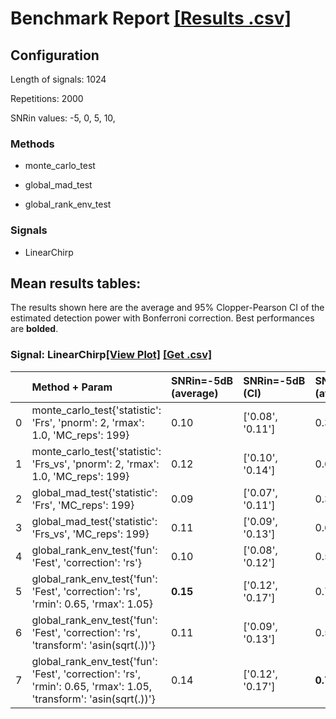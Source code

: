# Benchmark Report [[Results .csv]](https://jmiramont.github.io/signal-detection-benchmark/results/b2/all_results.csv) 

## Configuration

Length of signals: 1024

Repetitions: 2000

SNRin values: 
-5, 
0, 
5, 
10, 


### Methods  

* monte_carlo_test 

* global_mad_test 

* global_rank_env_test 

### Signals  

* LinearChirp 

## Mean results tables: 

The results shown here are the average and 95\% Clopper-Pearson CI of                             the estimated detection power with Bonferroni correction.                             Best performances are **bolded**. 
### Signal: LinearChirp[[View Plot]](https://jmiramont.github.io/signal-detection-benchmark/results/b2/plot_LinearChirp.html)    [[Get .csv]](https://jmiramont.github.io/signal-detection-benchmark/results/b2/results_LinearChirp.csv)
|    | Method + Param                                                                                                    | SNRin=-5dB (average)   | SNRin=-5dB (CI)   | SNRin=0dB (average)   | SNRin=0dB (CI)   | SNRin=5dB (average)   | SNRin=5dB (CI)   | SNRin=10dB (average)   | SNRin=10dB (CI)   |
|---:|:------------------------------------------------------------------------------------------------------------------|:-----------------------|:------------------|:----------------------|:-----------------|:----------------------|:-----------------|:-----------------------|:------------------|
|  0 | monte_carlo_test{'statistic': 'Frs', 'pnorm': 2, 'rmax': 1.0, 'MC_reps': 199}                                     | 0.10                   | ['0.08', '0.11']  | 0.34                  | ['0.31', '0.37'] | 0.90                  | ['0.88', '0.92'] | **1.00**               | ['1.00', '1.00']  |
|  1 | monte_carlo_test{'statistic': 'Frs_vs', 'pnorm': 2, 'rmax': 1.0, 'MC_reps': 199}                                  | 0.12                   | ['0.10', '0.14']  | 0.65                  | ['0.62', '0.67'] | **1.00**              | ['1.00', '1.00'] | 1.00                   | ['1.00', '1.00']  |
|  2 | global_mad_test{'statistic': 'Frs', 'MC_reps': 199}                                                               | 0.09                   | ['0.07', '0.11']  | 0.31                  | ['0.28', '0.34'] | 0.86                  | ['0.84', '0.88'] | 1.00                   | ['1.00', '1.00']  |
|  3 | global_mad_test{'statistic': 'Frs_vs', 'MC_reps': 199}                                                            | 0.11                   | ['0.09', '0.13']  | 0.65                  | ['0.62', '0.68'] | 1.00                  | ['1.00', '1.00'] | 1.00                   | ['1.00', '1.00']  |
|  4 | global_rank_env_test{'fun': 'Fest', 'correction': 'rs'}                                                           | 0.10                   | ['0.08', '0.12']  | 0.57                  | ['0.54', '0.60'] | 1.00                  | ['1.00', '1.00'] | 1.00                   | ['1.00', '1.00']  |
|  5 | global_rank_env_test{'fun': 'Fest', 'correction': 'rs', 'rmin': 0.65, 'rmax': 1.05}                               | **0.15**               | ['0.12', '0.17']  | 0.73                  | ['0.71', '0.76'] | 1.00                  | ['1.00', '1.00'] | 1.00                   | ['1.00', '1.00']  |
|  6 | global_rank_env_test{'fun': 'Fest', 'correction': 'rs', 'transform': 'asin(sqrt(.))'}                             | 0.11                   | ['0.09', '0.13']  | 0.58                  | ['0.55', '0.61'] | 1.00                  | ['1.00', '1.00'] | 1.00                   | ['1.00', '1.00']  |
|  7 | global_rank_env_test{'fun': 'Fest', 'correction': 'rs', 'rmin': 0.65, 'rmax': 1.05, 'transform': 'asin(sqrt(.))'} | 0.14                   | ['0.12', '0.17']  | **0.74**              | ['0.71', '0.76'] | 1.00                  | ['1.00', '1.00'] | 1.00                   | ['1.00', '1.00']  |
